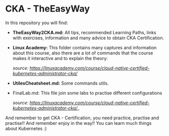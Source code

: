 # CKA - TheEasyWay

In this repository you will find: 

- **TheEasyWay2CKA.md:** All tips, recommended Learning Paths, links with exercises, information and many advice to obtain CKA Certification. 

- **Linux Academy:** This folder contains many captures and information about this course, also there are a lot of commands that the course makes it interactive and to explain the theory: 

   _source: https://linuxacademy.com/course/cloud-native-certified-kubernetes-administrator-cka/_
    
- **UtilesCheatsheet.md:** Some commands utils. 
- FinalLab.md: This file join some labs to practise different configurations

   _source: https://linuxacademy.com/course/cloud-native-certified-kubernetes-administrator-cka/__


And remember to get CKA - Certification, you need practice, practise and practise!! And remember enjoy in the way!! You can learn much things about Kubernetes :)
